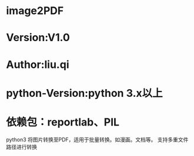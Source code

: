 # image2PDF
#
# Version:V1.0
# Author:liu.qi
# python-Version:python 3.x以上
# 依赖包：reportlab、PIL

python3 将图片转换至PDF，适用于批量转换。如漫画。文档等。
支持多重文件路径进行转换
